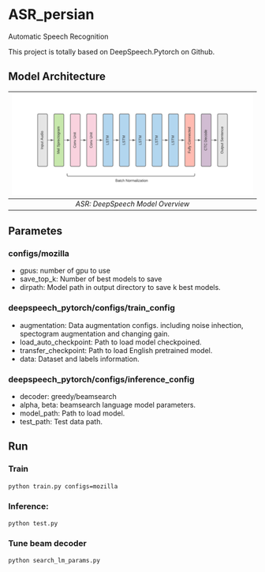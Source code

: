 # ASR_persian
Automatic Speech Recognition

This project is totally based on DeepSpeech.Pytorch on Github.
## Model Architecture
| <img src="statistics/ASR.png" alt="ASR Model" width="900"/> | 
|:--:| 
| *ASR: DeepSpeech Model Overview* |


## Parametes
### configs/mozilla
- gpus: number of gpu to use
- save_top_k: Number of best models to save
- dirpath: Model path in output directory to save k best models.

### deepspeech_pytorch/configs/train_config
- augmentation: Data augmentation configs. including noise inhection, spectogram augmentation and changing gain.
- load_auto_checkpoint: Path to load model checkpoined. 
- transfer_checkpoint: Path to load English pretrained model.
- data: Dataset and labels information.

### deepspeech_pytorch/configs/inference_config
- decoder: greedy/beamsearch
- alpha, beta: beamsearch language model parameters.
- model_path: Path to load model.
- test_path: Test data path.

## Run
### Train 
```
python train.py configs=mozilla
```
### Inference:
```
python test.py
```

### Tune beam decoder
```
python search_lm_params.py
```
